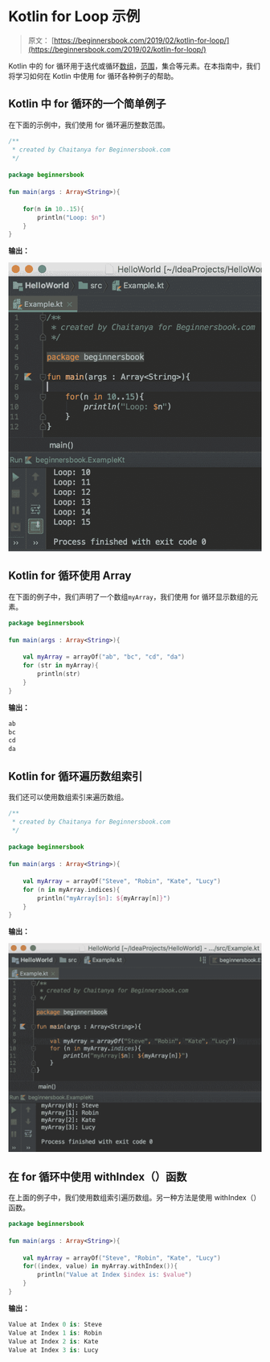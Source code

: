 # Kotlin for Loop 示例

> 原文： [https://beginnersbook.com/2019/02/kotlin-for-loop/](https://beginnersbook.com/2019/02/kotlin-for-loop/)

Kotlin 中的 for 循环用于迭代或循环[数组](https://beginnersbook.com/2019/02/kotlin-array/)，[范围](https://beginnersbook.com/2019/02/kotlin-ranges/)，集合等元素。在本指南中，我们将学习如何在 Kotlin 中使用 for 循环各种例子的帮助。

## Kotlin 中 for 循环的一个简单例子

在下面的示例中，我们使用 for 循环遍历整数范围。

```kotlin
/**
 * created by Chaitanya for Beginnersbook.com
 */

package beginnersbook

fun main(args : Array<String>){

    for(n in 10..15){
        println("Loop: $n")
    }
}
```

**输出：**

![Kotlin for loop](img/13c148b2bb71aba3435b592f948dc2d2.jpg)

## Kotlin for 循环使用 Array

在下面的例子中，我们声明了一个数组`myArray`，我们使用 for 循环显示数组的元素。

```kotlin
package beginnersbook

fun main(args : Array<String>){

    val myArray = arrayOf("ab", "bc", "cd", "da")
    for (str in myArray){
        println(str)
    }
}
```

**输出：**

```kotlin
ab
bc
cd
da
```

## Kotlin for 循环遍历数组索引

我们还可以使用数组索引来遍历数组。

```kotlin
/**
 * created by Chaitanya for Beginnersbook.com
 */

package beginnersbook

fun main(args : Array<String>){

    val myArray = arrayOf("Steve", "Robin", "Kate", "Lucy")
    for (n in myArray.indices){
        println("myArray[$n]: ${myArray[n]}")
    }
}
```

**输出：**

![Kotlin array loop through collection](img/9b89c8d024619772a1cc6391a6c53b06.jpg)

## 在 for 循环中使用 withIndex（）函数

在上面的例子中，我们使用数组索引遍历数组。另一种方法是使用 withIndex（）函数。

```kotlin
package beginnersbook

fun main(args : Array<String>){

    val myArray = arrayOf("Steve", "Robin", "Kate", "Lucy")
    for((index, value) in myArray.withIndex()){
        println("Value at Index $index is: $value")
    }
}
```

**输出：**

```kotlin
Value at Index 0 is: Steve
Value at Index 1 is: Robin
Value at Index 2 is: Kate
Value at Index 3 is: Lucy
```